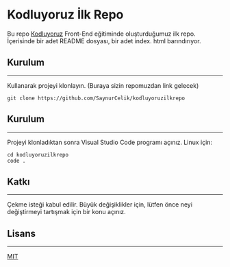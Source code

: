 # Kodluyoruz İlk Repo

Bu repo [Kodluyoruz](https://kodluyoruz.org/tr/kodluyoruz/) Front-End eğitiminde oluşturduğumuz ilk repo. İçerisinde bir adet README dosyası, bir adet index. html barındırıyor.

## Kurulum 

--------



Kullanarak projeyi klonlayın. (Buraya sizin repomuzdan link gelecek)

```
git clone https://github.com/SaynurCelik/kodluyoruzilkrepo

```

## Kurulum

-----------



Projeyi klonladıktan sonra Visual Studio Code programı açınız. Linux için:

```
cd kodluyoruzilkrepo
code .
```

## Katkı

--------------



Çekme isteği kabul edilir. Büyük değişiklikler için, lütfen önce neyi değiştirmeyi tartışmak için bir konu açınız.



## Lisans

------------



[MIT](https://github.com/SaynurCelik/kodluyoruzilkrepo)





